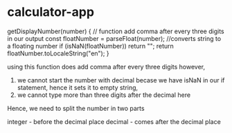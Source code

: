 # calculator-app

getDisplayNumber(number) {
// function add comma after every three digits in our output
const floatNumber = parseFloat(number); //converts string to a floating number
if (isNaN(floatNumber)) return "";
return floatNumber.toLocaleString("en");
}

using this function does add comma after every three
digits however,

1.  we cannot start the number with decimal
    becase we have isNaN in our if statement, hence it sets it
    to empty string,
2.  we cannot type more than three digits after the decimal here

Hence, we need to split the number in two parts

integer - before the decimal place
decimal - comes after the decimal place
